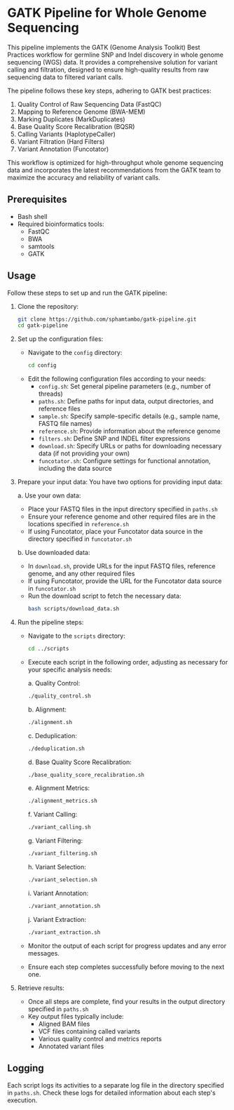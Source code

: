 # GATK Pipeline for Whole Genome Sequencing

This pipeline implements the GATK (Genome Analysis Toolkit) Best Practices workflow for germline SNP and Indel discovery in whole genome sequencing (WGS) data. It provides a comprehensive solution for variant calling and filtration, designed to ensure high-quality results from raw sequencing data to filtered variant calls.

The pipeline follows these key steps, adhering to GATK best practices:

1. Quality Control of Raw Sequencing Data (FastQC)
2. Mapping to Reference Genome (BWA-MEM)
3. Marking Duplicates (MarkDuplicates)
4. Base Quality Score Recalibration (BQSR)
5. Calling Variants (HaplotypeCaller)
6. Variant Filtration (Hard Filters)
7. Variant Annotation (Funcotator)

This workflow is optimized for high-throughput whole genome sequencing data and incorporates the latest recommendations from the GATK team to maximize the accuracy and reliability of variant calls.

## Prerequisites

- Bash shell
- Required bioinformatics tools:
  - FastQC
  - BWA
  - samtools
  - GATK

## Usage

Follow these steps to set up and run the GATK pipeline:

1. Clone the repository:

   ```bash
   git clone https://github.com/sphamtambo/gatk-pipeline.git
   cd gatk-pipeline
   ```

2. Set up the configuration files:

   - Navigate to the `config` directory:
     ```bash
     cd config
     ```
   - Edit the following configuration files according to your needs:
     - `config.sh`: Set general pipeline parameters (e.g., number of threads)
     - `paths.sh`: Define paths for input data, output directories, and reference files
     - `sample.sh`: Specify sample-specific details (e.g., sample name, FASTQ file names)
     - `reference.sh`: Provide information about the reference genome
     - `filters.sh`: Define SNP and INDEL filter expressions
     - `download.sh`: Specify URLs or paths for downloading necessary data (if not providing your own)
     - `funcotator.sh`: Configure settings for functional annotation, including the data source

3. Prepare your input data:
   You have two options for providing input data:

   a. Use your own data:

   - Place your FASTQ files in the input directory specified in `paths.sh`
   - Ensure your reference genome and other required files are in the locations specified in `reference.sh`
   - If using Funcotator, place your Funcotator data source in the directory specified in `funcotator.sh`

   b. Use downloaded data:

   - In `download.sh`, provide URLs for the input FASTQ files, reference genome, and any other required files
   - If using Funcotator, provide the URL for the Funcotator data source in `funcotator.sh`
   - Run the download script to fetch the necessary data:
     ```bash
     bash scripts/download_data.sh
     ```

4. Run the pipeline steps:

   - Navigate to the `scripts` directory:
     ```bash
     cd ../scripts
     ```
   - Execute each script in the following order, adjusting as necessary for your specific analysis needs:

     a. Quality Control:

     ```bash
     ./quality_control.sh
     ```

     b. Alignment:

     ```bash
     ./alignment.sh
     ```

     c. Deduplication:

     ```bash
     ./deduplication.sh
     ```

     d. Base Quality Score Recalibration:

     ```bash
     ./base_quality_score_recalibration.sh
     ```

     e. Alignment Metrics:

     ```bash
     ./alignment_metrics.sh
     ```

     f. Variant Calling:

     ```bash
     ./variant_calling.sh
     ```

     g. Variant Filtering:

     ```bash
     ./variant_filtering.sh
     ```

     h. Variant Selection:

     ```bash
     ./variant_selection.sh
     ```

     i. Variant Annotation:

     ```bash
     ./variant_annotation.sh
     ```

     j. Variant Extraction:

     ```bash
     ./variant_extraction.sh
     ```

   - Monitor the output of each script for progress updates and any error messages.
   - Ensure each step completes successfully before moving to the next one.

5. Retrieve results:
   - Once all steps are complete, find your results in the output directory specified in `paths.sh`
   - Key output files typically include:
     - Aligned BAM files
     - VCF files containing called variants
     - Various quality control and metrics reports
     - Annotated variant files

## Logging

Each script logs its activities to a separate log file in the directory specified in `paths.sh`. Check these logs for detailed information about each step's execution.

